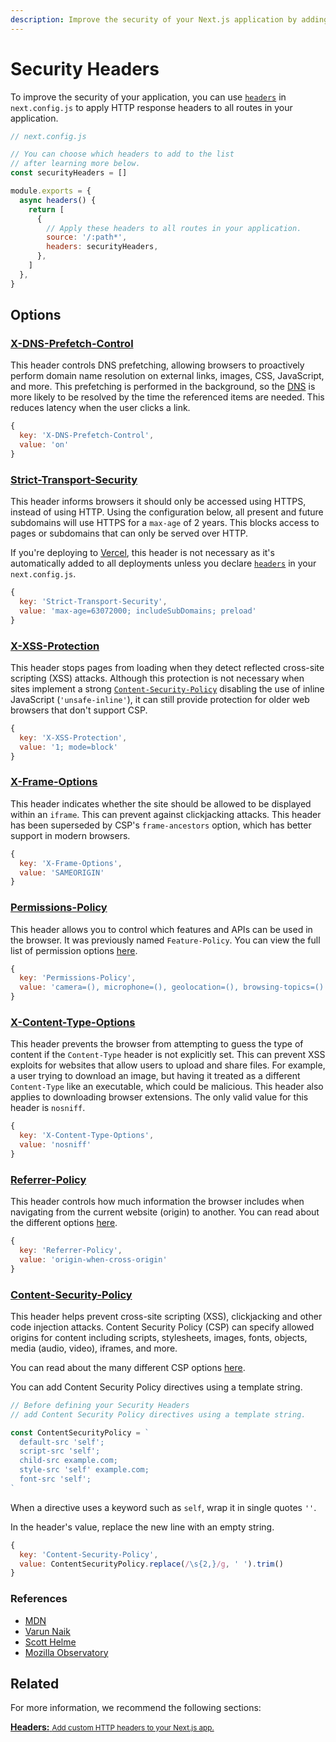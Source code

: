 ```yaml
---
description: Improve the security of your Next.js application by adding HTTP response headers.
---
```


# Security Headers

To improve the security of your application, you can use [`headers`](/docs/api-reference/next.config.js/headers.md) in `next.config.js` to apply HTTP response headers to all routes in your application.

```jsx
// next.config.js

// You can choose which headers to add to the list
// after learning more below.
const securityHeaders = []

module.exports = {
  async headers() {
    return [
      {
        // Apply these headers to all routes in your application.
        source: '/:path*',
        headers: securityHeaders,
      },
    ]
  },
}
```

## Options

### [X-DNS-Prefetch-Control](https://developer.mozilla.org/en-US/docs/Web/HTTP/Headers/X-DNS-Prefetch-Control)

This header controls DNS prefetching, allowing browsers to proactively perform domain name resolution on external links, images, CSS, JavaScript, and more. This prefetching is performed in the background, so the [DNS](https://developer.mozilla.org/en-US/docs/Glossary/DNS) is more likely to be resolved by the time the referenced items are needed. This reduces latency when the user clicks a link.

```jsx
{
  key: 'X-DNS-Prefetch-Control',
  value: 'on'
}
```

### [Strict-Transport-Security](https://developer.mozilla.org/en-US/docs/Web/HTTP/Headers/Strict-Transport-Security)

This header informs browsers it should only be accessed using HTTPS, instead of using HTTP. Using the configuration below, all present and future subdomains will use HTTPS for a `max-age` of 2 years. This blocks access to pages or subdomains that can only be served over HTTP.

If you're deploying to [Vercel](https://vercel.com/docs/concepts/edge-network/headers#strict-transport-security?utm_source=next-site&utm_medium=docs&utm_campaign=next-website), this header is not necessary as it's automatically added to all deployments unless you declare [`headers`](/docs/api-reference/next.config.js/headers.md) in your `next.config.js`.

```jsx
{
  key: 'Strict-Transport-Security',
  value: 'max-age=63072000; includeSubDomains; preload'
}
```

### [X-XSS-Protection](https://developer.mozilla.org/en-US/docs/Web/HTTP/Headers/X-XSS-Protection)

This header stops pages from loading when they detect reflected cross-site scripting (XSS) attacks. Although this protection is not necessary when sites implement a strong [`Content-Security-Policy`](#content-security-policy) disabling the use of inline JavaScript (`'unsafe-inline'`), it can still provide protection for older web browsers that don't support CSP.

```jsx
{
  key: 'X-XSS-Protection',
  value: '1; mode=block'
}
```

### [X-Frame-Options](https://developer.mozilla.org/en-US/docs/Web/HTTP/Headers/X-Frame-Options)

This header indicates whether the site should be allowed to be displayed within an `iframe`. This can prevent against clickjacking attacks. This header has been superseded by CSP's `frame-ancestors` option, which has better support in modern browsers.

```jsx
{
  key: 'X-Frame-Options',
  value: 'SAMEORIGIN'
}
```

### [Permissions-Policy](https://developer.mozilla.org/en-US/docs/Web/HTTP/Headers/Feature-Policy)

This header allows you to control which features and APIs can be used in the browser. It was previously named `Feature-Policy`. You can view the full list of permission options [here](https://www.w3.org/TR/permissions-policy-1/).

```jsx
{
  key: 'Permissions-Policy',
  value: 'camera=(), microphone=(), geolocation=(), browsing-topics=()'
}
```

### [X-Content-Type-Options](https://developer.mozilla.org/en-US/docs/Web/HTTP/Headers/X-Content-Type-Options)

This header prevents the browser from attempting to guess the type of content if the `Content-Type` header is not explicitly set. This can prevent XSS exploits for websites that allow users to upload and share files. For example, a user trying to download an image, but having it treated as a different `Content-Type` like an executable, which could be malicious. This header also applies to downloading browser extensions. The only valid value for this header is `nosniff`.

```jsx
{
  key: 'X-Content-Type-Options',
  value: 'nosniff'
}
```

### [Referrer-Policy](https://scotthelme.co.uk/a-new-security-header-referrer-policy/)

This header controls how much information the browser includes when navigating from the current website (origin) to another. You can read about the different options [here](https://scotthelme.co.uk/a-new-security-header-referrer-policy/).

```jsx
{
  key: 'Referrer-Policy',
  value: 'origin-when-cross-origin'
}
```

### [Content-Security-Policy](https://developer.mozilla.org/en-US/docs/Web/HTTP/CSP)

This header helps prevent cross-site scripting (XSS), clickjacking and other code injection attacks. Content Security Policy (CSP) can specify allowed origins for content including scripts, stylesheets, images, fonts, objects, media (audio, video), iframes, and more.

You can read about the many different CSP options [here](https://developer.mozilla.org/en-US/docs/Web/HTTP/CSP).

You can add Content Security Policy directives using a template string.

```jsx
// Before defining your Security Headers
// add Content Security Policy directives using a template string.

const ContentSecurityPolicy = `
  default-src 'self';
  script-src 'self';
  child-src example.com;
  style-src 'self' example.com;
  font-src 'self';  
`
```

When a directive uses a keyword such as `self`, wrap it in single quotes `''`.

In the header's value, replace the new line with an empty string.

```jsx
{
  key: 'Content-Security-Policy',
  value: ContentSecurityPolicy.replace(/\s{2,}/g, ' ').trim()
}
```

### References

- [MDN](https://developer.mozilla.org)
- [Varun Naik](https://blog.vnaik.com/posts/web-attacks.html)
- [Scott Helme](https://scotthelme.co.uk)
- [Mozilla Observatory](https://observatory.mozilla.org/)

## Related

For more information, we recommend the following sections:

<div class="card">
  <a href="/docs/api-reference/next.config.js/headers.md">
    <b>Headers:</b>
    <small>Add custom HTTP headers to your Next.js app.</small>
  </a>
</div>
